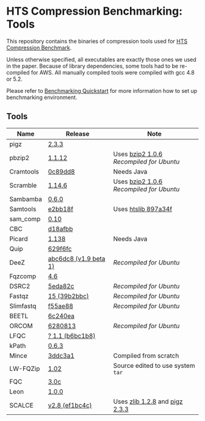 # HTS Compression Benchmarking: Tools

This repository contains the binaries of compression tools used for [HTS Compression Benchmark](https://github.com/sfu-compbio/compression-benchmark).

Unless otherwise specified, all executables are exactly those ones we used in the paper. Because of library dependencies, some tools had to be re-compiled for AWS. All manually compiled tools were compiled with gcc 4.8 or 5.2.

Please refer to [Benchmarking Quickstart](https://github.com/sfu-compbio/compression-benchmark/blob/master/aws.md) for more information how to set up benchmarking environment.

## Tools

| Name | Release | Note |
|------|-----|----|
| pigz | [2.3.3](http://zlib.net/pigz/pigz-2.3.3.tar.gz) | |
| pbzip2 |  [1.1.12](https://launchpad.net/pbzip2/1.1/1.1.12/+download/pbzip2-1.1.12.tar.gz) | Uses [bzip2 1.0.6](http://www.bzip.org/1.0.6/bzip2-1.0.6.tar.gz) <br> *Recompiled for Ubuntu* |
| Cramtools | [0c89dd8](https://github.com/enasequence/cramtools/tree/0c89dd8) | Needs Java |
| Scramble | [1.14.6](http://sourceforge.net/projects/staden/files/io_lib/1.14.6/io_lib-1.14.6.tar.gz/download) | Uses [bzip2 1.0.6](http://www.bzip.org/1.0.6/bzip2-1.0.6.tar.gz) <br> *Recompiled for Ubuntu* |
| Sambamba | [0.6.0](https://github.com/lomereiter/sambamba/releases/download/v0.6.0/sambamba_v0.6.0_linux.tar.bz2) | |
| Samtools | [e2bb18f](https://github.com/samtools/samtools/tree/e2bb18f) | Uses [htslib 897a34f](https://github.com/samtools/htslib/tree/897a34f) |
| sam_comp | [0.10](http://sourceforge.net/projects/samcomp/files/latest/download) | |
| CBC | [d18afbb](https://github.com/mikelhernaez/cbc/tree/d18afbb) | |
| Picard | [1.138](https://github.com/broadinstitute/picard/releases/download/1.138/picard-tools-1.138.zip) | Needs Java |
| Quip | [629f6fc](https://github.com/dcjones/quip/tree/629f6fc) | |
| DeeZ | [abc6dc8 (v1.9 beta 1)](https://github.com/sfu-compbio/deez/tree/abc6dc8) | *Recompiled for Ubuntu* |
| Fqzcomp | [4.6](http://sourceforge.net/projects/fqzcomp/files/latest/download) | |
| DSRC2 | [5eda82c](https://github.com/lrog/dsrc/tree/5eda82c) | *Recompiled for Ubuntu* |
| Fastqz | [15 (39b2bbc)](https://github.com/fwip/fastqz/tree/39b2bbc) | *Recompiled for Ubuntu* |
| Slimfastq	| [f55ae88](https://github.com/Infinidat/slimfastq/tree/f55ae88) | *Recompiled for Ubuntu* |
| BEETL | [6c240ea](https://github.com/BEETL/BEETL/tree/6c240ea) | |
|ORCOM|	[6280813](https://github.com/lrog/orcom/tree/6280813) | *Recompiled for Ubuntu* |
|LFQC|	[? 1.1 (b6bc1b8)](https://github.com/mariusmni/lfqc/b6bc1b8) | |
|kPath|	[0.6.3](http://www.cs.cmu.edu/~ckingsf/software/pathenc/kpath-0.6.3.tar.gz) | |
|Mince|	[3ddc3a1](https://github.com/Kingsford-Group/mince) | Compiled from scratch |
|LW-FQZip|[1.02](http://csse.szu.edu.cn/staff/zhuzx/LWFQZip/LWFQZip-v1.02.zip) | Source edited to use system `tar` |
|FQC|[3.0c](http://metagenomics.atc.tcs.com/Compression_archive/FQC/FQC_LINUX_64bit.tar.gz) | |
|Leon|[1.0.0](http://gatb-tools.gforge.inria.fr/versions/src/leon-1.0.0-Source.tar.gz) | |
|SCALCE| [v2.8 (ef1bc4c)](https://github.com/sfu-compbio/scalce/tree/ef1bc4c) | Uses  [ zlib 1.2.8](http://zlib.net/zlib-1.2.8.tar.gz) and [pigz 2.3.3](http://zlib.net/pigz/pigz-2.3.3.tar.gz) |
